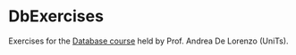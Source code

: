 # DbExercises
Exercises for the [Database course](http://delorenzo.inginf.units.it/project/basi-di-dati-2022/) held by Prof. Andrea De Lorenzo (UniTs).
